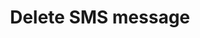 ---
title: Delete SMS message
excerpt: The method is used for deleting the base SMS message.
api:
  file: yespo.json
  operationId: deleteSmsMessage
hidden: false
---